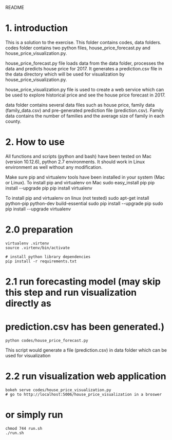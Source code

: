 README

# 1. introduction
This is a solution to the exercise. This folder contains codes, data folders.
codes folder contains two python files, house_price_forecast.py and house_price_visualization.py.

house_price_forecast.py file loads data from the data folder, processes the data and predicts house
price for 2017. It generates a prediction.csv file in the data directory which will be used for
visualization by house_price_visualization.py.

house_price_visualization.py file is used to create a web service which can be used to
explore historical price and see the house price forecast in 2017.

data folder contains several data files such as house price, family data (family_data.csv)
and pre-generated prediction file (prediction.csv).
Family data contains the number of families and the average size of family in each county.

# 2. How to use
All functions and scripts (python and bash) have been tested on Mac (version 10.12.6),
python 2.7 environments. It should work in Linux environment as well without any modification.

Make sure pip and virtualenv tools have been installed in your system (Mac or Linux).
To install pip and virtualenv on Mac
    sudo easy_install pip
    pip install --upgrade pip
    pip install virtualenv

To install pip and virtualenv on linux (not tested)
    sudo apt-get install python-pip python-dev build-essential
    sudo pip install --upgrade pip
    sudo pip install --upgrade virtualenv

# 2.0 preparation
    virtualenv .virtenv
    source .virtenv/bin/activate

    # install python library dependencies
    pip install -r requirements.txt

# 2.1 run forecasting model (may skip this step and run visualization directly as
#   prediction.csv has been generated.)
    python codes/house_price_forecast.py
This script would generate a file (prediction.csv) in data folder which can be used for
visualization

# 2.2 run visualization web application
    bokeh serve codes/house_price_visualization.py
    # go to http://localhost:5006/house_price_visualization in a broswer

# or simply run
    chmod 744 run.sh
    ./run.sh
